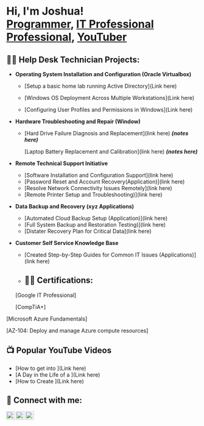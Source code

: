 <h1>Hi, I'm Joshua! <br/><a href="https://github.com/josuelcheco">Programmer</a>, <a href="www.linkedin.com/in/joshuacheco">IT Professional Professional</a>, <a href="https://www.youtube.com/c/link here">YouTuber</a></h1>

<h2>👨‍💻 Help Desk Technician Projects:</h2>

- <b>Operating System Installation and Configuration (Oracle Virtualbox)</b>
  - [Setup a basic home lab running Active Directory](Link here)
 
  - [Windows OS Deployment Across Multiple Workstations](Link here)
 
  - [Configuring User Profiles and Permissions in Windows](Link here)
- <b>Hardware Troubleshooting and Repair (Window)</b>
  - [Hard Drive Failure Diagnosis and Replacement](link here) <b><i>(notes here)</b></i>

    [Laptop Battery Replacement and Calibration](link here) <b><i>(notes here)</b></i>
- <b>Remote Technical Support Initiative</b>
  - [Software Installation and Configuration Support](link here)
  - [Password Reset and Account Recovery(Application)](link here)
  - [Resolve Network Connectivity Issues Remotely](link here)
  - [Remote Printer Setup and Troubleshooting)](link here)
- <b>Data Backup and Recovery (xyz Applications)</b>
  - [Automated Cloud Backup Setup (Application)](link here)
  - [Full System Backup and Restoration Testing)](link here)
  - [Distater Recovery Plan for Critical Data](link here)
- <b>Customer Self Service Knowledge Base</b>
  - [Created Step-by-Step Guides for Common IT Issues (Applications)](link here)
 
  - <h2>👨‍💻 Certifications:</h2>
  [Google IT Professional]

  [CompTiA+]

 [Microsoft Azure Fundamentals]

[AZ-104: Deploy and manage Azure compute resources]
  

<h2>📺 Popular YouTube Videos</h2>

- [How to get into ](Link here)
- [A Day in the Life of a ](Link here)
- [How to Create ](Link here)

<h2> 🤳 Connect with me:</h2>

[<img align="left" alt="JoshMadakor | YouTube" width="22px" src="https://cdn.jsdelivr.net/npm/simple-icons@v3/icons/youtube.svg" />][youtube]
[<img align="left" alt="JoshMadakor | Twitter" width="22px" src="https://cdn.jsdelivr.net/npm/simple-icons@v3/icons/twitter.svg" />][twitter]
[<img align="left" alt="JoshMadakor | LinkedIn" width="22px" src="https://cdn.jsdelivr.net/npm/simple-icons@v3/icons/linkedin.svg" />][linkedin]

[twitter]: https://twitter.com/linkhere
[youtube]: https://www.youtube.com/c/linkhere
[linkedin]: https://linkedin.com/in/joshuacheco

<!--
**joshmadakor1/joshmadakor1** is a ✨ _special_ ✨ repository because its `README.md` (this file) appears on your GitHub profile.

Here are some ideas to get you started:

- 🔭 I’m currently working on ...
- 🌱 I’m currently learning ...
- 👯 I’m looking to collaborate on ...
- 🤔 I’m looking for help with ...
- 💬 Ask me about ...
- 📫 How to reach me: ...
- 😄 Pronouns: ...
- ⚡ Fun fact: ...
-->
 
